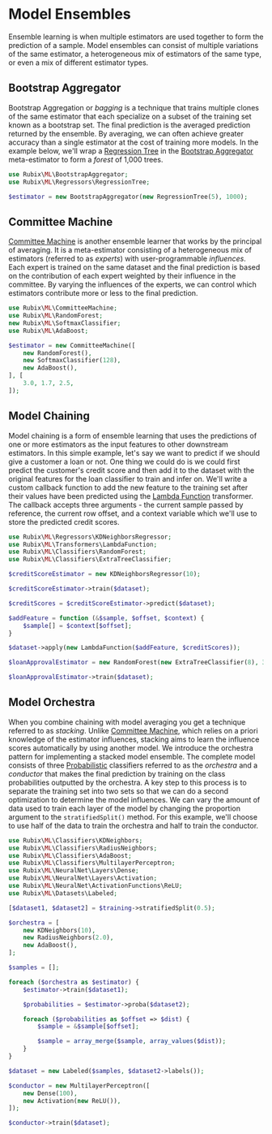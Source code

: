 # Model Ensembles
Ensemble learning is when multiple estimators are used together to form the prediction of a sample. Model ensembles can consist of multiple variations of the same estimator, a heterogeneous mix of estimators of the same type, or even a mix of different estimator types.

## Bootstrap Aggregator
Bootstrap Aggregation or *bagging* is a technique that trains multiple clones of the same estimator that each specialize on a subset of the training set known as a bootstrap set. The final prediction is the averaged prediction returned by the ensemble. By averaging, we can often achieve greater accuracy than a single estimator at the cost of training more models. In the example below, we'll wrap a [Regression Tree](regressors/regression-tree.md) in the [Bootstrap Aggregator](bootstrap-aggregator.md) meta-estimator to form a *forest* of 1,000 trees.

```php
use Rubix\ML\BootstrapAggregator;
use Rubix\ML\Regressors\RegressionTree;

$estimator = new BootstrapAggregator(new RegressionTree(5), 1000);
```

## Committee Machine
[Committee Machine](committee-machine.md) is another ensemble learner that works by the principal of averaging. It is a meta-estimator consisting of a heterogeneous mix of estimators (referred to as *experts*) with user-programmable *influences*. Each expert is trained on the same dataset and the final prediction is based on the contribution of each expert weighted by their influence in the committee. By varying the influences of the experts, we can control which estimators contribute more or less to the final prediction.

```php
use Rubix\ML\CommitteeMachine;
use Rubix\ML\RandomForest;
new Rubix\ML\SoftmaxClassifier;
use Rubix\ML\AdaBoost;

$estimator = new CommitteeMachine([
    new RandomForest(),
    new SoftmaxClassifier(128),
    new AdaBoost(),
], [
    3.0, 1.7, 2.5,
]);
```

## Model Chaining
Model chaining is a form of ensemble learning that uses the predictions of one or more estimators as the input features to other downstream estimators. In this simple example, let's say we want to predict if we should give a customer a loan or not. One thing we could do is we could first predict the customer's credit score and then add it to the dataset with the original features for the loan classifier to train and infer on. We'll write a custom callback function to add the new feature to the training set after their values have been predicted using the [Lambda Function](transformers/lambda-function.md) transformer. The callback accepts three arguments - the current sample passed by reference, the current row offset, and a context variable which we'll use to store the predicted credit scores.

```php
use Rubix\ML\Regressors\KDNeighborsRegressor;
use Rubix\ML\Transformers\LambdaFunction;
use Rubix\ML\Classifiers\RandomForest;
use Rubix\ML\Classifiers\ExtraTreeClassifier;

$creditScoreEstimator = new KDNeighborsRegressor(10);

$creditScoreEstimator->train($dataset);

$creditScores = $creditScoreEstimator->predict($dataset);

$addFeature = function (&$sample, $offset, $context) {
    $sample[] = $context[$offset];
}

$dataset->apply(new LambdaFunction($addFeature, $creditScores));

$loanApprovalEstimator = new RandomForest(new ExtraTreeClassifier(8), 300);

$loanApprovalEstimator->train($dataset);
```

## Model Orchestra
When you combine chaining with model averaging you get a technique referred to as *stacking*. Unlike [Committee Machine](committee-machine.md), which relies on a priori knowledge of the estimator influences, stacking aims to learn the influence scores automatically by using another model. We introduce the orchestra pattern for implementing a stacked model ensemble. The complete model consists of three [Probabilistic](./probabilistic.md) classifiers referred to as the *orchestra* and a *conductor* that makes the final prediction by training on the class probabilities outputted by the orchestra. A key step to this process is to separate the training set into two sets so that we can do a second optimization to determine the model influences. We can vary the amount of data used to train each layer of the model by changing the proportion argument to the `stratifiedSplit()` method. For this example, we'll choose to use half of the data to train the orchestra and half to train the conductor.

```php
use Rubix\ML\Classifiers\KDNeighbors;
use Rubix\ML\Classifiers\RadiusNeighbors;
use Rubix\ML\Classifiers\AdaBoost;
use Rubix\ML\Classifiers\MultilayerPerceptron;
use Rubix\ML\NeuralNet\Layers\Dense;
use Rubix\ML\NeuralNet\Layers\Activation;
use Rubix\ML\NeuralNet\ActivationFunctions\ReLU;
use Rubix\ML\Datasets\Labeled;

[$dataset1, $dataset2] = $training->stratifiedSplit(0.5);

$orchestra = [
    new KDNeighbors(10),
    new RadiusNeighbors(2.0),
    new AdaBoost(),
];

$samples = [];

foreach ($orchestra as $estimator) {
    $estimator->train($dataset1);

    $probabilities = $estimator->proba($dataset2);

    foreach ($probabilities as $offset => $dist) {
        $sample = &$sample[$offset];

        $sample = array_merge($sample, array_values($dist));
    }
}

$dataset = new Labeled($samples, $dataset2->labels());

$conductor = new MultilayerPerceptron([
    new Dense(100),
    new Activation(new ReLU()),
]);

$conductor->train($dataset);
```

